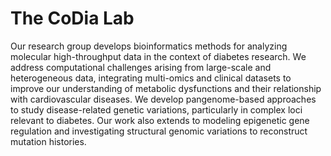# The CoDia Lab

Our research group develops bioinformatics methods for analyzing molecular high-throughput data in the context of diabetes research. 
We address computational challenges arising from large-scale and heterogeneous data, integrating multi-omics and clinical datasets to improve our understanding of metabolic dysfunctions and their relationship with cardiovascular diseases. 
We develop pangenome-based approaches to study disease-related genetic variations, particularly in complex loci relevant to diabetes. 
Our work also extends to modeling epigenetic gene regulation and investigating structural genomic variations to reconstruct mutation histories.
